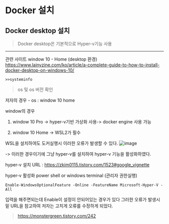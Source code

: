 # Docker 설치

## Docker desktop 설치
> Docker desktop은 기본적으로 Hyper-v기능 사용


---
관련 사이트
window 10 - Home (desktop 환경)
https://www.lainyzine.com/ko/article/a-complete-guide-to-how-to-install-docker-desktop-on-windows-10/

~~~
>>systeminfo
~~~
> os 및 os 버전 확인

저자의 경우 - os : window 10 home

window의 경우

1. window 10 Pro -> hyper-v기반 가상화 사용-> docker engine 사용 가능

2. window 10 Home -> WSL2가 필수

WSL을 설치하여도 도커실행시 이러한 오류가 발생할 수 있다.
![image](https://user-images.githubusercontent.com/54052704/224153950-91d94f16-e58b-4719-8f8e-a52b3d7a2d14.png)


-> 이러한 경우이기에 그냥 hyper-v를 설치하여 hyper-v 기능을 활성화하였다.

hyper-v 설치 URL : https://zkim0115.tistory.com/1523#google_vignette

hyper-v 활성화 power shell or windows terminal (관리자 권한실행)
~~~
Enable-WindowsOptionalFeature -Online -FeatureName Microsoft-Hyper-V -All
~~~

입력을 해주면되는데 Enable이 설정이 안되어있는 경우가 있다 그러한 오류가 발생시 밑 URL을 참고하여 저자는 고치게 오류를 수정하게 되었다.

> https://monstergreen.tistory.com/242

